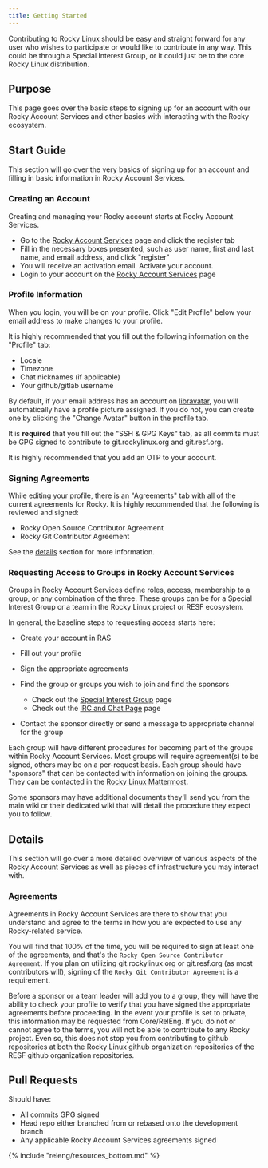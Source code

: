 ```yaml
---
title: Getting Started
---
```


Contributing to Rocky Linux should be easy and straight forward for any user
who wishes to participate or would like to contribute in any way. This could
be through a Special Interest Group, or it could just be to the core Rocky
Linux distribution.

## Purpose

This page goes over the basic steps to signing up for an account with our
Rocky Account Services and other basics with interacting with the Rocky
ecosystem.

## Start Guide

This section will go over the very basics of signing up for an account
and filling in basic information in Rocky Account Services.

### Creating an Account

Creating and managing your Rocky account starts at Rocky Account Services.

* Go to the [Rocky Account Services](https://accounts.rockylinux.org) page and click the register tab
* Fill in the necessary boxes presented, such as user name, first and last name, and email address, and click "register"
* You will receive an activation email. Activate your account.
* Login to your account on the [Rocky Account Services](https://accounts.rockylinux.org) page

### Profile Information

When you login, you will be on your profile. Click "Edit Profile" below your
email address to make changes to your profile.

It is highly recommended that you fill out the following information on the
"Profile" tab:

* Locale
* Timezone
* Chat nicknames (if applicable)
* Your github/gitlab username

By default, if your email address has an account on [libravatar](https://www.libravatar.org),
you will automatically have a profile picture assigned. If you do not, you can create one
by clicking the "Change Avatar" button in the profile tab.

It is **required** that you fill out the "SSH & GPG Keys" tab, as all commits must be GPG signed to contribute to git.rockylinux.org and git.resf.org.

It is highly recommended that you add an OTP to your account.

### Signing Agreements

While editing your profile, there is an "Agreements" tab with all of the current
agreements for Rocky. It is highly recommended that the following is reviewed
and signed:

* Rocky Open Source Contributor Agreement
* Rocky Git Contributor Agreement

See the [details](#details) section for more information.

### Requesting Access to Groups in Rocky Account Services

Groups in Rocky Account Services define roles, access, membership to a
group, or any combination of the three. These groups can be for a Special
Interest Group or a team in the Rocky Linux project or RESF ecosystem.

In general, the baseline steps to requesting access starts here:

* Create your account in RAS
* Fill out your profile
* Sign the appropriate agreements
* Find the group or groups you wish to join and find the sponsors

  * Check out the [Special Interest Group](../special_interest_groups/index.md) page
  * Check out the [IRC and Chat Page](irc.md) page

* Contact the sponsor directly or send a message to appropriate channel for the group

Each group will have different procedures for becoming part of the groups within
Rocky Account Services. Most groups will require agreement(s) to be signed,
others may be on a per-request basis. Each group should have "sponsors" that can
be contacted with information on joining the groups. They can be contacted in
the [Rocky Linux Mattermost](https://chat.rockylinux.org).

Some sponsors may have additional documents they'll send you from the main wiki
or their dedicated wiki that will detail the procedure they expect you to follow.

## Details

This section will go over a more detailed overview of various aspects of the
Rocky Account Services as well as pieces of infrastructure you may interact
with.

### Agreements

Agreements in Rocky Account Services are there to show that you understand
and agree to the terms in how you are expected to use any Rocky-related
service.

You will find that 100% of the time, you will be required to sign at least one
of the agreements, and that's the `Rocky Open Source Contributor Agreement`. If
you plan on utilizing git.rockylinux.org or git.resf.org (as most contributors
will), signing of the `Rocky Git Contributor Agreement` is a requirement.

Before a sponsor or a team leader will add you to a group, they will have the
ability to check your profile to verify that you have signed the appropriate
agreements before proceeding. In the event your profile is set to private, this
information may be requested from Core/RelEng. If you do not or cannot agree to
the terms, you will not be able to contribute to any Rocky project. Even so,
this does not stop you from contributing to github repositories at both the
Rocky Linux github organization repositories of the RESF github organization
repositories.

## Pull Requests

Should have:

* All commits GPG signed
* Head repo either branched from or rebased onto the development branch
* Any applicable Rocky Account Services agreements signed

{% include "releng/resources_bottom.md" %}
